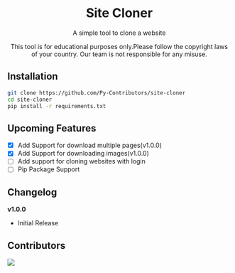 <h1 align="center"> Site Cloner</h1>
<p align="center">A simple tool to clone a website</p>
<p align="center">This tool is for educational purposes only.Please follow the copyright 
    laws of your country. Our team is not responsible for any misuse.</p>

## Installation

```bash
git clone https://github.com/Py-Contributors/site-cloner
cd site-cloner
pip install -r requirements.txt
```

## Upcoming Features

- [x] Add Support for download multiple pages(v1.0.0)
- [x] Add Support for downloading images(v1.0.0)
- [ ] Add support for cloning websites with login
- [ ] Pip Package Support

## Changelog

**v1.0.0**

- Initial Release

## Contributors

<a href="https://github.com/Py-Contributors/site-cloner/graphs/contributors">
  <img src="https://contrib.rocks/image?repo=Py-Contributors/site-cloner" />
</a>

